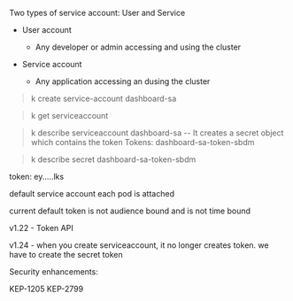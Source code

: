 
Two types of service account: User and Service

* User account
  * Any developer or admin accessing and using the cluster

* Service account
  * Any application accessing an dusing the cluster

    
> k create service-account dashboard-sa


> k get serviceaccount


> k describe serviceaccount dashboard-sa
-- It creates a secret object which contains the token
Tokens: dashboard-sa-token-sbdm

> k describe secret dashboard-sa-token-sbdm


token: ey.....lks


default service account each pod is attached 

current default token is not audience bound and is not time bound

v1.22 - Token API

v1.24 - when you create serviceaccount, it no longer creates token. we have to create the secret token 


Security enhancements:

KEP-1205
KEP-2799